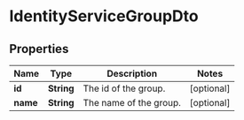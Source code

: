 

# IdentityServiceGroupDto


## Properties

Name | Type | Description | Notes
------------ | ------------- | ------------- | -------------
**id** | **String** | The id of the group. |  [optional]
**name** | **String** | The name of the group. |  [optional]



